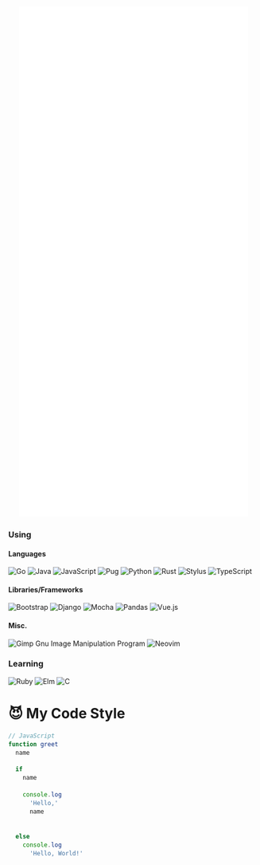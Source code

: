 <p align="center">
  <img src="https://raw.githubusercontent.com/spenserblack/spenserblack/metrics/metrics.svg" alt="GitHub Metrics"/>
</p>

### Using

#### Languages

![Go](https://img.shields.io/badge/go-%2300ADD8.svg?style=for-the-badge&logo=go&logoColor=white)
![Java](https://img.shields.io/badge/java-%23ED8B00.svg?style=for-the-badge&logo=java&logoColor=white)
![JavaScript](https://img.shields.io/badge/javascript-%23323330.svg?style=for-the-badge&logo=javascript&logoColor=%23F7DF1E)
![Pug](https://img.shields.io/badge/Pug-FFF?style=for-the-badge&logo=pug&logoColor=A86454)
![Python](https://img.shields.io/badge/python-3670A0?style=for-the-badge&logo=python&logoColor=ffdd54)
![Rust](https://img.shields.io/badge/rust-%23000000.svg?style=for-the-badge&logo=rust&logoColor=white)
![Stylus](https://img.shields.io/badge/stylus-%23ff6347.svg?style=for-the-badge&logo=stylus&logoColor=white)
![TypeScript](https://img.shields.io/badge/typescript-%23007ACC.svg?style=for-the-badge&logo=typescript&logoColor=white)

#### Libraries/Frameworks

![Bootstrap](https://img.shields.io/badge/bootstrap-%23563D7C.svg?style=for-the-badge&logo=bootstrap&logoColor=white)
![Django](https://img.shields.io/badge/django-%23092E20.svg?style=for-the-badge&logo=django&logoColor=white)
![Mocha](https://img.shields.io/badge/-mocha-%238D6748?style=for-the-badge&logo=mocha&logoColor=white)
![Pandas](https://img.shields.io/badge/pandas-%23150458.svg?style=for-the-badge&logo=pandas&logoColor=white)
![Vue.js](https://img.shields.io/badge/vuejs-%2335495e.svg?style=for-the-badge&logo=vuedotjs&logoColor=%234FC08D)

#### Misc.

![Gimp Gnu Image Manipulation Program](https://img.shields.io/badge/Gimp-657D8B?style=for-the-badge&logo=gimp&logoColor=FFFFFF)
![Neovim](https://img.shields.io/badge/NeoVim-%2357A143.svg?&style=for-the-badge&logo=neovim&logoColor=white)

### Learning

![Ruby](https://img.shields.io/badge/ruby-%23CC342D.svg?style=for-the-badge&logo=ruby&logoColor=white)
![Elm](https://img.shields.io/badge/Elm-60B5CC?style=for-the-badge&logo=elm&logoColor=white)
![C](https://img.shields.io/badge/c-%2300599C.svg?style=for-the-badge&logo=c&logoColor=white)

<!--
**spenserblack/spenserblack** is a ✨ _special_ ✨ repository because its `README.md` (this file) appears on your GitHub profile.

Here are some ideas to get you started:

- 🔭 I’m currently working on ...
- 🌱 I’m currently learning ...
- 👯 I’m looking to collaborate on ...
- 🤔 I’m looking for help with ...
- 💬 Ask me about ...
- 📫 How to reach me: ...
- 😄 Pronouns: ...
- ⚡ Fun fact: ...
-->

# :smiling_imp: My Code Style

```javascript
// JavaScript
function greet                                                                 (
  name                                                                         )
                                                                               {
  if                                                                           (
    name                                                                       )
                                                                               {
    console.log                                                                (
      'Hello,'                                                                 ,
      name                                                                     )
                                                                               ;
                                                                               }
  else                                                                         {
    console.log                                                                (
      'Hello, World!'                                                          )
                                                                               ;
                                                                               }
                                                                               }
```
